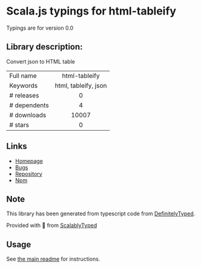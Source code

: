 
# Scala.js typings for html-tableify

Typings are for version 0.0

## Library description:
Convert json to HTML table

|                    |                 |
| ------------------ | :-------------: |
| Full name          | html-tableify |
| Keywords           | html, tableify, json |
| # releases         | 0 |
| # dependents       | 4 |
| # downloads        | 10007 |
| # stars            | 0 |

## Links
- [Homepage](https://github.com/LingyuCoder/html-tableify#readme)
- [Bugs](https://github.com/LingyuCoder/html-tableify/issues)
- [Repository](https://github.com/LingyuCoder/html-tableify)
- [Npm](https://www.npmjs.com/package/html-tableify)
    


## Note
This library has been generated from typescript code from [DefinitelyTyped](https://definitelytyped.org).

Provided with :purple_heart: from [ScalablyTyped](https://github.com/oyvindberg/ScalablyTyped)

## Usage
See [the main readme](../../readme.md) for instructions.


